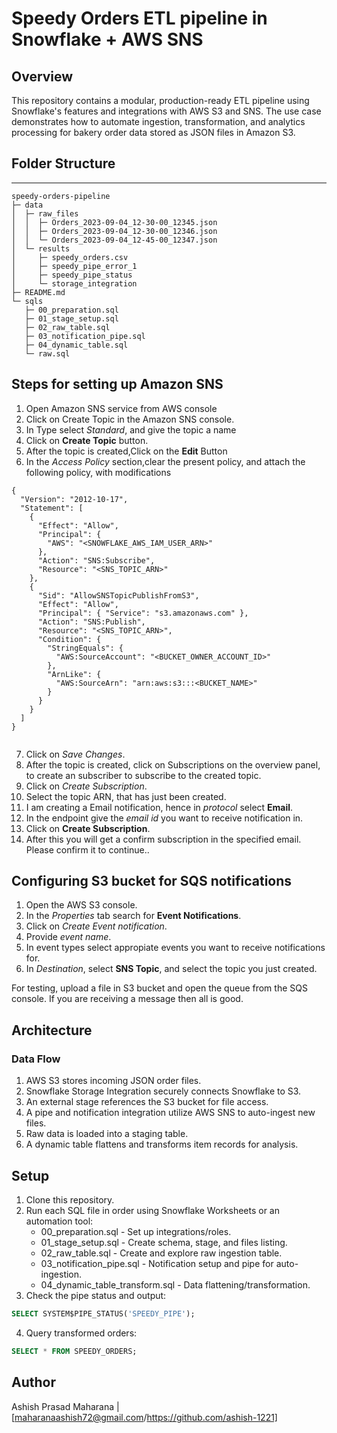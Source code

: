 # Speedy Orders ETL pipeline in Snowflake + AWS SNS

## Overview
This repository contains a modular, production-ready ETL pipeline using Snowflake's features and integrations with AWS S3 and SNS. The use case demonstrates how to automate ingestion, transformation, and analytics processing for bakery order data stored as JSON files in Amazon S3.

## Folder Structure
---
```
speedy-orders-pipeline
├─ data
│  ├─ raw_files
│  │  ├─ Orders_2023-09-04_12-30-00_12345.json
│  │  ├─ Orders_2023-09-04_12-30-00_12346.json
│  │  └─ Orders_2023-09-04_12-45-00_12347.json
│  └─ results
│     ├─ speedy_orders.csv
│     ├─ speedy_pipe_error_1
│     ├─ speedy_pipe_status
│     └─ storage_integration
├─ README.md
└─ sqls
   ├─ 00_preparation.sql
   ├─ 01_stage_setup.sql
   ├─ 02_raw_table.sql
   ├─ 03_notification_pipe.sql
   ├─ 04_dynamic_table.sql
   └─ raw.sql

```

## Steps for setting up Amazon SNS
1. Open Amazon SNS service from AWS console
2. Click on Create Topic in the Amazon SNS console.
3. In Type select *Standard*, and give the topic a name
4. Click on **Create Topic** button.
5. After the topic is created,Click on the **Edit** Button
6. In the *Access Policy* section,clear the present policy, and attach the following policy, with modifications
```
{
  "Version": "2012-10-17",
  "Statement": [
    {
      "Effect": "Allow",
      "Principal": {
        "AWS": "<SNOWFLAKE_AWS_IAM_USER_ARN>"
      },
      "Action": "SNS:Subscribe",
      "Resource": "<SNS_TOPIC_ARN>"
    },
    {
      "Sid": "AllowSNSTopicPublishFromS3",
      "Effect": "Allow",
      "Principal": { "Service": "s3.amazonaws.com" },
      "Action": "SNS:Publish",
      "Resource": "<SNS_TOPIC_ARN>",
      "Condition": {
        "StringEquals": {
          "AWS:SourceAccount": "<BUCKET_OWNER_ACCOUNT_ID>"
        },
        "ArnLike": {
          "AWS:SourceArn": "arn:aws:s3:::<BUCKET_NAME>"
        }
      }
    }
  ]
}


```
7. Click on *Save Changes*.
8. After the topic is created, click on Subscriptions on the overview panel, to create an subscriber to subscribe to the created topic.
9. Click on *Create Subscription*.
10. Select the topic ARN, that has just been created.
11. I am creating a Email notification, hence in *protocol* select **Email**.
12. In the endpoint give the *email id* you want to receive notification in.
12. Click on **Create Subscription**.
13. After this you will get a confirm subscription in the specified email. Please confirm it to continue..

## Configuring S3 bucket for SQS notifications
1. Open the AWS S3 console.
2. In the *Properties* tab search for **Event Notifications**.
3. Click on *Create Event notification*.
4. Provide *event name*.
5. In event types select appropiate events you want to receive notifications for.
6. In *Destination*, select **SNS Topic**, and select the topic you just created.

For testing, upload a file in S3 bucket and open the queue from the SQS console.
If you are receiving a message then all is good.

## Architecture

### Data Flow

1. AWS S3 stores incoming JSON order files.
2. Snowflake Storage Integration securely connects Snowflake to S3.
3. An external stage references the S3 bucket for file access.
4. A pipe and notification integration utilize AWS SNS to auto-ingest new files.
5. Raw data is loaded into a staging table.
6. A dynamic table flattens and transforms item records for analysis.

## Setup

1. Clone this repository.
2. Run each SQL file in order using Snowflake Worksheets or an automation tool:
    - 00_preparation.sql - Set up integrations/roles.
    - 01_stage_setup.sql - Create schema, stage, and files listing.
    - 02_raw_table.sql - Create and explore raw ingestion table.
    - 03_notification_pipe.sql - Notification setup and pipe for auto-ingestion.
    - 04_dynamic_table_transform.sql - Data flattening/transformation.
3. Check the pipe status and output:

```sql
SELECT SYSTEM$PIPE_STATUS('SPEEDY_PIPE');
```
4. Query transformed orders:

```sql
SELECT * FROM SPEEDY_ORDERS;
```


## Author

Ashish Prasad Maharana | [maharanaashish72@gmail.com/https://github.com/ashish-1221]
